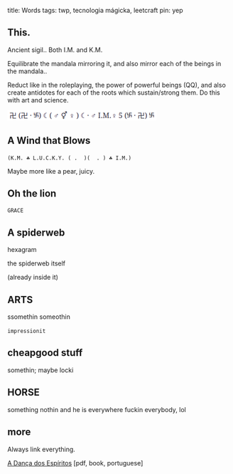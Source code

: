 title: Words
tags: twp, tecnologia mágicka, leetcraft
pin: yep

## This.

Ancient sigil.. Both I.M. and K.M.

Equilibrate the mandala mirroring it, and also mirror each of the beings in the mandala..

Reduct like in the roleplaying, the power of powerful beings (QQ), and also
create antidotes for each of the roots which sustain/strong them. Do this with
art and science.

![I.M.FORMULA](images/iacchus-mercurius-formula-coitus.png)

## A Wind that Blows

```
(K.M. ☘ L.U.C.K.Y. ( .  )(  . ) ☘ I.M.)
```

Maybe more like a pear, juicy.

## Oh the lion

```
GRACE
```

## A spiderweb

hexagram

the spiderweb itself

(already inside it)

## ARTS

ssomethin someothin

`impressionit`

## cheapgood stuff

somethin; maybe locki

## HORSE

something nothin and he is everywhere fuckin everybody, lol

## more

Always link everything.

[A Dança dos Espíritos](https://bitbucket.org/mercvrivs/adancadosespiritos/raw/edf239bcf6bfc72e1a8b69ce4130e2528c653b0b/bin/adancadosespiritos.oneside.pdf) [pdf, book, portuguese]
